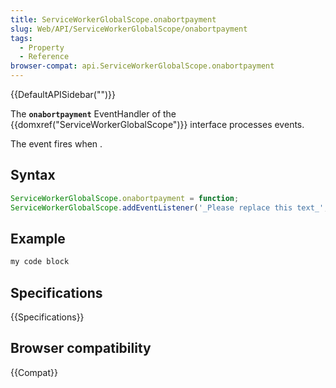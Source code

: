 ```yaml
---
title: ServiceWorkerGlobalScope.onabortpayment
slug: Web/API/ServiceWorkerGlobalScope/onabortpayment
tags:
  - Property
  - Reference
browser-compat: api.ServiceWorkerGlobalScope.onabortpayment
---
```

{{DefaultAPISidebar("")}}

The **`onabortpayment`** EventHandler of the {{domxref("ServiceWorkerGlobalScope")}} interface processes  events.

The  event fires when .

## Syntax

```js
ServiceWorkerGlobalScope.onabortpayment = function;
ServiceWorkerGlobalScope.addEventListener('_Please replace this text_', function);
```

## Example

```js
my code block
```

## Specifications

{{Specifications}}

## Browser compatibility

{{Compat}}

